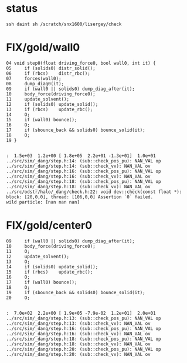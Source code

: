 # status

`ssh daint sh /scratch/snx1600/lisergey/check`

# FIX/gold/wall0

	04 void step0(float driving_force0, bool wall0, int it) {
	05     if (solids0) distr_solid();
	06     if (rbcs)    distr_rbc();
	07     forces(wall0);
	08     dump_diag0(it);
	09     if (wall0 || solids0) dump_diag_after(it);
	10     body_force(driving_force0);
	11     update_solvent();
	12     if (solids0) update_solid();
	13     if (rbcs)    update_rbc();
	14     O;
	15     if (wall0) bounce();
	16     O;
	17     if (sbounce_back && solids0) bounce_solid(it);
	18     O;
	19 }


	:  1.5e+03  1.2e+00 [ 1.8e+05  2.2e+01 -1.3e+01]  1.0e+01
	../src/sim/_dang/step.h:14: (sub::check_pos_pu): NAN_VAL op
	../src/sim/_dang/step.h:14: (sub::check_vv): NAN_VAL ov
	../src/sim/_dang/step.h:16: (sub::check_pos_pu): NAN_VAL op
	../src/sim/_dang/step.h:16: (sub::check_vv): NAN_VAL ov
	../src/sim/_dang/step.h:18: (sub::check_pos_pu): NAN_VAL op
	../src/sim/_dang/step.h:18: (sub::check_vv): NAN_VAL ov
	../src/odstr/halo/_dang/check.h:22: void dev::check(const float *): block: [20,0,0], thread: [106,0,0] Assertion `0` failed.
	wild particle: [nan nan nan]

# FIX/gold/center0

	09     if (wall0 || solids0) dump_diag_after(it);
	10     body_force(driving_force0);
	11     O;
	12     update_solvent();
	13     O;
	14     if (solids0) update_solid();
	15     if (rbcs)    update_rbc();
	16     O;
	17     if (wall0) bounce();
	18     O;
	19     if (sbounce_back && solids0) bounce_solid(it);
	20     O;


	:  7.0e+02  2.2e+00 [ 1.9e+05 -7.9e-02  1.2e+01]  2.0e+01
	../src/sim/_dang/step.h:13: (sub::check_pos_pu): NAN_VAL op
	../src/sim/_dang/step.h:13: (sub::check_vv): NAN_VAL ov
	../src/sim/_dang/step.h:16: (sub::check_pos_pu): NAN_VAL op
	../src/sim/_dang/step.h:16: (sub::check_vv): NAN_VAL ov
	../src/sim/_dang/step.h:18: (sub::check_pos_pu): NAN_VAL op
	../src/sim/_dang/step.h:18: (sub::check_vv): NAN_VAL ov
	../src/sim/_dang/step.h:20: (sub::check_pos_pu): NAN_VAL op
	../src/sim/_dang/step.h:20: (sub::check_vv): NAN_VAL ov
